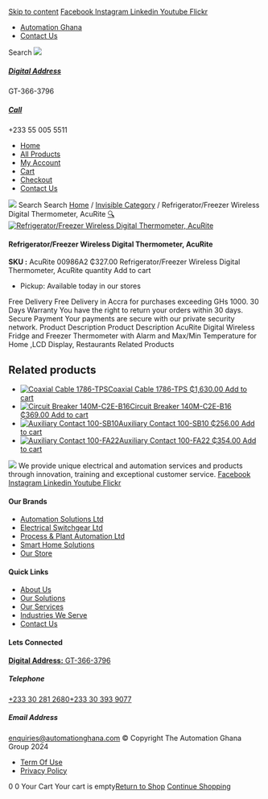 [Skip to content](https://store.automationghana.com/product/refrigerator-freezer-wireless-digital-thermometer-acurite/#content)
[ Facebook ](https://www.facebook.com/automationgh/) [ Instagram ](https://www.instagram.com/automationgh/) [ Linkedin ](https://www.linkedin.com/company/the-automation-ghana-limited/) [ Youtube ](https://www.youtube.com/channel/UCurrRDUSm5oIW39VXjn1u0w) [ Flickr ](https://www.flickr.com/photos/181794037@N07/)
  * [ Automation Ghana ](https://automationghana.com)
  * [ Contact Us ](https://store.automationghana.com/contact/)


Search
[ ![](https://store.automationghana.com/wp-content/uploads/2024/04/Website-TAGG-Logo-BLUE.png) ](https://store.automationghana.com/)
[ ](https://maps.app.goo.gl/m4xeaagWCNbLk4jM6)
#####  [ Digital Address ](https://maps.app.goo.gl/m4xeaagWCNbLk4jM6)
GT-366-3796 
[ ](tel:+233550055511)
#####  [ Call ](tel:+233550055511)
+233 55 005 5511 
  * [Home](https://store.automationghana.com/)
  * [All Products](https://store.automationghana.com/shop/)
  * [My Account](https://store.automationghana.com/my-account/)
  * [Cart](https://store.automationghana.com/cart/)
  * [Checkout](https://store.automationghana.com/checkout/)
  * [Contact Us](https://store.automationghana.com/contact/)


[![](https://store.automationghana.com/wp-content/uploads/2024/04/AutomationGhana_logo_white.png)](https://store.automationghana.com)
Search
Search
[Home](https://store.automationghana.com) / [Invisible Category](https://store.automationghana.com/product-category/invisible-category/) / Refrigerator/Freezer Wireless Digital Thermometer, AcuRite
[🔍](https://store.automationghana.com/product/refrigerator-freezer-wireless-digital-thermometer-acurite/)
[![Refrigerator/Freezer Wireless Digital Thermometer, AcuRite](https://store.automationghana.com/wp-content/uploads/2024/10/AcuRite-00986A2-600x600.jpg)](https://store.automationghana.com/wp-content/uploads/2024/10/AcuRite-00986A2.jpg)
####  Refrigerator/Freezer Wireless Digital Thermometer, AcuRite 
**SKU :** AcuRite 00986A2 
₵327.00
Refrigerator/Freezer Wireless Digital Thermometer, AcuRite quantity
Add to cart
  * Pickup: Available today in our stores


Free Delivery 
Free Delivery in Accra for purchases exceeding GHs 1000. 
30 Days Warranty 
You have the right to return your orders within 30 days. 
Secure Payment 
Your payments are secure with our private security network. 
Product Description
Product Description
AcuRite Digital Wireless Fridge and Freezer Thermometer with Alarm and Max/Min Temperature for Home ,LCD Display, Restaurants
Related Products 
## Related products
  * [![Coaxial Cable 1786-TPS](https://store.automationghana.com/wp-content/uploads/2020/12/1786-TPS-300x300.jpg)Coaxial Cable 1786-TPS ₵1,630.00 ](https://store.automationghana.com/product/coaxial-cable-1786-tps/)
[Add to cart](https://store.automationghana.com/product/refrigerator-freezer-wireless-digital-thermometer-acurite/?add-to-cart=2983)
  * [![Circuit Breaker 140M-C2E-B16](https://store.automationghana.com/wp-content/uploads/2020/12/140M-C2E-B16.jpg)Circuit Breaker 140M-C2E-B16 ₵369.00 ](https://store.automationghana.com/product/circuit-breaker-140m-c2e-b16/)
[Add to cart](https://store.automationghana.com/product/refrigerator-freezer-wireless-digital-thermometer-acurite/?add-to-cart=2981)
  * [![Auxiliary Contact 100-SB10](https://store.automationghana.com/wp-content/uploads/2020/11/Auxilliary-Contact-300x300.jpg)Auxiliary Contact 100-SB10 ₵256.00 ](https://store.automationghana.com/product/auxiliary-contact-100-sb10/)
[Add to cart](https://store.automationghana.com/product/refrigerator-freezer-wireless-digital-thermometer-acurite/?add-to-cart=2952)
  * [![Auxiliary Contact 100-FA22](https://store.automationghana.com/wp-content/uploads/2020/11/100-FA22-e1624027345370.jpg)Auxiliary Contact 100-FA22 ₵354.00 ](https://store.automationghana.com/product/auxiliary-contact-100-fa22-rockwell/)
[Add to cart](https://store.automationghana.com/product/refrigerator-freezer-wireless-digital-thermometer-acurite/?add-to-cart=2935)


![](https://store.automationghana.com/wp-content/uploads/2024/04/AutomationGhana_logo_white.png)
We provide unique electrical and automation services and products through innovation, training and exceptional customer service.
[ Facebook ](https://www.facebook.com/automationgh/) [ Instagram ](https://www.instagram.com/automationgh/) [ Linkedin ](https://www.linkedin.com/company/the-automation-ghana-limited/) [ Youtube ](https://www.youtube.com/channel/UCurrRDUSm5oIW39VXjn1u0w) [ Flickr ](https://www.flickr.com/photos/181794037@N07/)
#### Our Brands
  * [ Automation Solutions Ltd ](https://store.automationghana.com/product/refrigerator-freezer-wireless-digital-thermometer-acurite/)
  * [ Electrical Switchgear Ltd ](https://store.automationghana.com/product/refrigerator-freezer-wireless-digital-thermometer-acurite/)
  * [ Process & Plant Automation Ltd ](https://store.automationghana.com/product/refrigerator-freezer-wireless-digital-thermometer-acurite/)
  * [ Smart Home Solutions ](https://store.automationghana.com/product/refrigerator-freezer-wireless-digital-thermometer-acurite/)
  * [ Our Store ](https://store.automationghana.com/product/refrigerator-freezer-wireless-digital-thermometer-acurite/)


#### Quick Links
  * [ About Us ](https://store.automationghana.com/product/refrigerator-freezer-wireless-digital-thermometer-acurite/)
  * [ Our Solutions ](https://store.automationghana.com/product/refrigerator-freezer-wireless-digital-thermometer-acurite/)
  * [ Our Services ](https://store.automationghana.com/product/refrigerator-freezer-wireless-digital-thermometer-acurite/)
  * [ Industries We Serve ](https://store.automationghana.com/product/refrigerator-freezer-wireless-digital-thermometer-acurite/)
  * [ Contact Us ](https://store.automationghana.com/product/refrigerator-freezer-wireless-digital-thermometer-acurite/)


#### Lets Connected
[**Digital Address:** GT-366-3796](https://maps.app.goo.gl/m4xeaagWCNbLk4jM6)
#####  Telephone 
[ +233 30 281 2680](tel:+233302812680)[+233 30 393 9077](https://store.automationghana.com/product/refrigerator-freezer-wireless-digital-thermometer-acurite/+233303939077)
#####  Email Address 
enquiries@automationghana.com 
© Copyright The Automation Ghana Group 2024
  * [ Term Of Use ](https://store.automationghana.com/product/refrigerator-freezer-wireless-digital-thermometer-acurite/)
  * [ Privacy Policy ](https://store.automationghana.com/product/refrigerator-freezer-wireless-digital-thermometer-acurite/)


0
0
Your Cart
Your cart is empty[Return to Shop](https://store.automationghana.com/shop/)
[Continue Shopping](https://store.automationghana.com/product/refrigerator-freezer-wireless-digital-thermometer-acurite/)
